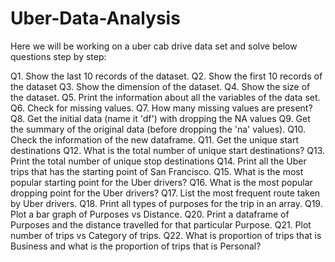 # Uber-Data-Analysis


Here we will be working on a uber cab drive data set and solve below questions step by step:

Q1. Show the last 10 records of the dataset.
Q2. Show the first 10 records of the dataset
Q3. Show the dimension of the dataset.
Q4. Show the size of the dataset.
Q5. Print the information about all the variables of the data set.
Q6. Check for missing values.
Q7. How many missing values are present?
Q8. Get the initial data (name it 'df') with dropping the NA values
Q9. Get the summary of the original data (before dropping the 'na' values).
Q10. Check the information of the new dataframe.
Q11. Get the unique start destinations
Q12. What is the total number of unique start destinations?
Q13. Print the total number of unique stop destinations
Q14. Print all the Uber trips that has the starting point of San Francisco.
Q15. What is the most popular starting point for the Uber drivers?
Q16. What is the most popular dropping point for the Uber drivers?
Q17. List the most frequent route taken by Uber drivers.
Q18. Print all types of purposes for the trip in an array.
Q19. Plot a bar graph of Purposes vs Distance.
Q20. Print a dataframe of Purposes and the distance travelled for that particular Purpose.
Q21. Plot number of trips vs Category of trips.
Q22. What is proportion of trips that is Business and what is the proportion of trips that is Personal?
